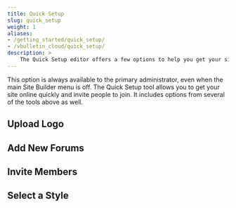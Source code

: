 ```yaml
---
title: Quick Setup
slug: quick_setup
weight: 1
aliases: 
- /getting_started/quick_setup/
- /vbulletin_cloud/quick_setup/
description: >
    The Quick Setup editor offers a few options to help you get your site up and running in as little time as possible. These options come from a variety of the previous tools. Within the Quick Setup, you can upload a new logo, create your first channels and invite people to join your site.
---
```


This option is always available to the primary administrator, even when the main Site Builder menu is off. The Quick Setup tool allows you to get your site online quickly and invite people to join. It includes options from several of the tools above as well.

## Upload Logo

## Add New Forums

## Invite Members

## Select a Style